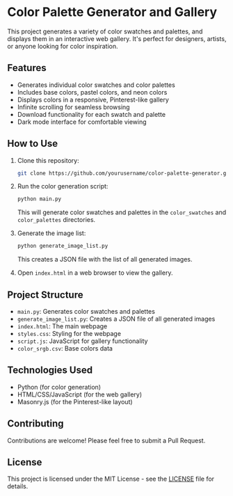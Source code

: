 # Color Palette Generator and Gallery

This project generates a variety of color swatches and palettes, and displays them in an interactive web gallery. It's perfect for designers, artists, or anyone looking for color inspiration.

## Features

- Generates individual color swatches and color palettes
- Includes base colors, pastel colors, and neon colors
- Displays colors in a responsive, Pinterest-like gallery
- Infinite scrolling for seamless browsing
- Download functionality for each swatch and palette
- Dark mode interface for comfortable viewing

## How to Use

1. Clone this repository:
   ```bash
   git clone https://github.com/yourusername/color-palette-generator.git
   ```

2. Run the color generation script:
   ```bash
   python main.py
   ```
   This will generate color swatches and palettes in the `color_swatches` and `color_palettes` directories.

3. Generate the image list:
   ```bash
   python generate_image_list.py
   ```
   This creates a JSON file with the list of all generated images.

4. Open `index.html` in a web browser to view the gallery.

## Project Structure

- `main.py`: Generates color swatches and palettes
- `generate_image_list.py`: Creates a JSON file of all generated images
- `index.html`: The main webpage
- `styles.css`: Styling for the webpage
- `script.js`: JavaScript for gallery functionality
- `color_srgb.csv`: Base colors data

## Technologies Used

- Python (for color generation)
- HTML/CSS/JavaScript (for the web gallery)
- Masonry.js (for the Pinterest-like layout)

## Contributing

Contributions are welcome! Please feel free to submit a Pull Request.

## License

This project is licensed under the MIT License - see the [LICENSE](LICENSE) file for details.
